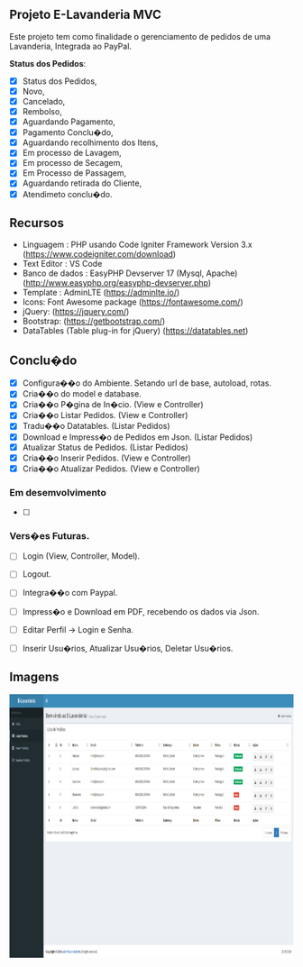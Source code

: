 ## Projeto E-Lavanderia MVC
Este projeto tem como finalidade o gerenciamento de pedidos de uma Lavanderia, Integrada ao PayPal.

**Status dos Pedidos**:
  - [X] Status dos Pedidos,
  - [X] Novo,
  - [x] Cancelado,
  - [x] Rembolso,
  - [x] Aguardando Pagamento,
  - [x] Pagamento Conclu�do,
  - [x] Aguardando recolhimento dos Itens,
  - [x] Em processo de Lavagem,
  - [x] Em processo de Secagem,
  - [x] Em Processo de Passagem,
  - [x] Aguardando retirada do Cliente,
  - [x] Atendimeto conclu�do.

## Recursos
 * Linguagem : PHP usando Code Igniter Framework Version 3.x (https://www.codeigniter.com/download)
 * Text Editor : VS Code
 * Banco de dados : EasyPHP Devserver 17 (Mysql, Apache) (http://www.easyphp.org/easyphp-devserver.php)
 * Template : AdminLTE (https://adminlte.io/)
 * Icons: Font Awesome package (https://fontawesome.com/) 
 * jQuery: (https://jquery.com/)
 * Bootstrap: (https://getbootstrap.com/)
 * DataTables (Table plug-in for jQuery) (https://datatables.net)

## Conclu�do
 * [x] Configura��o do Ambiente. Setando url de base, autoload, rotas.
 * [x] Cria��o do model e database.
 * [x] Cria��o P�gina de In�cio. (View e Controller)
 * [x] Cria��o Listar Pedidos. (View e Controller)
 * [x] Tradu��o Datatables. (Listar Pedidos)
 * [x] Download e Impress�o de Pedidos em Json. (Listar Pedidos)
 * [x] Atualizar Status de Pedidos. (Listar Pedidos)
 * [x] Cria��o Inserir Pedidos. (View e Controller)
 * [x] Cria��o Atualizar Pedidos. (View e Controller)

 ### Em desemvolvimento
 * [ ]
	
 ### Vers�es Futuras.
 * [ ] Login (View, Controller, Model).
 * [ ] Logout.
 * [ ] Integra��o com Paypal.
 * [ ] Impress�o e Download em PDF, recebendo os dados via Json.
 * [ ] Editar Perfil -> Login e Senha.
 * [ ] Inserir Usu�rios, Atualizar Usu�rios, Deletar Usu�rios.
 
 
  ## Imagens
 <img width="953" height="468.5" src="https://raw.githubusercontent.com/LuizFelipeNeves/E-Lavanderia-MVC/master/src/imagens/1.PNG">
 
 